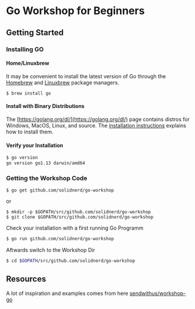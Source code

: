 # Go Workshop for Beginners

## Getting Started

### Installing GO 

#### Home/Linuxbrew

It may be convenient to install the latest version of Go through the
[Homebrew](https://brew.sh/) and [Linuxbrew](http://linuxbrew.sh/) package
managers.

```
$ brew install go
```

#### Install with Binary Distributions

The [https://golang.org/dl/](https://golang.org/dl/) page contains distros for
Windows, MacOS, Linux, and source. The
[installation instructions](https://golang.org/doc/install) explains how to
install them.


#### Verify your Installation

```bash
$ go version   
go version go1.13 darwin/amd64
```

### Getting the Workshop Code

```
$ go get github.com/solidnerd/go-workshop
```

or 

```
$ mkdir -p $GOPATH/src/github.com/solidnerd/go-workshop
$ git clone $GOPATH/src/github.com/solidnerd/go-workshop
```

Check your installation with a first running Go Programm

```bash
$ go run github.com/solidnerd/go-workshop
```


Aftwards switch to the Workshop Dir

```bash
$ cd $GOPATH/src/github.com/solidnerd/go-workshop
```


## Resources 

A lot of inspiration and examples comes from here [sendwithus/workshop-go](https://github.com/sendwithus/workshop-go)
